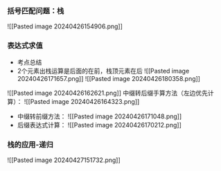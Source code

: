 ### 括号匹配问题：栈
![[Pasted image 20240426154906.png]]
### 表达式求值
+ 考点总结
+ 2个元素出栈运算是后面的在前，栈顶元素在后
![[Pasted image 20240426171657.png]]
![[Pasted image 20240426180358.png]]

![[Pasted image 20240426162621.png]]
中缀转后缀手算方法（左边优先计算）：
![[Pasted image 20240426164323.png]]
+ 中缀转前缀方法：
![[Pasted image 20240426171048.png]]
+ 后缀表达式计算：
![[Pasted image 20240426170212.png]]

### 栈的应用-递归
![[Pasted image 20240427151732.png]]
